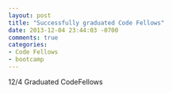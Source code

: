 ```yaml
---
layout: post
title: "Successfully graduated Code Fellows"
date: 2013-12-04 23:44:03 -0700
comments: true
categories:
- Code Fellows
- bootcamp
---
```

12/4  Graduated CodeFellows
